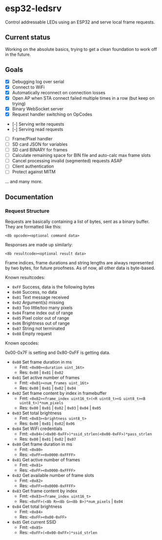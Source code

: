 # esp32-ledsrv

Control addressable LEDs using an ESP32 and serve local frame requests.

## Current status

Working on the absolute basics, trying to get a clean foundation to work off in the future.

## Goals

- [x] Debugging log over serial
- [x] Connect to WiFi
- [x] Automatically reconnect on connection losses
- [x] Open AP when STA connect failed multiple times in a row (but keep on trying)
- [X] Binary WebSocket server
- [X] Request handler switching on OpCodes
- [-] Serving write requests
- [-] Serving read requests
- [ ] Frame/Pixel handler
- [ ] SD card JSON for variables
- [ ] SD card BINARY for frames
- [ ] Calculate remaining space for BIN file and auto-calc max frame slots
- [ ] Cancel processing invalid (segmented) requests ASAP
- [ ] Client authentication
- [ ] Protect against MITM

... and many more.

## Documentation

### Request Structure

Requests are basically containing a list of bytes, sent as a binary buffer. They are formatted like this:

`<8b opcode><optional command data>`

Responses are made up similarly:

`<8b resultcode><optional result data>`

Frame indices, frame durations and string lengths are always represented by two bytes, for future proofness. As of now, all other data is byte-based.

Known resultcodes:

* `0xFF` Success, data is the following bytes
* `0x00` Success, no data
* `0x01` Text message received
* `0x02` Argument(s) missing
* `0x03` Too little/too many pixels
* `0x04` Frame index out of range
* `0x05` Pixel color out of range
* `0x06` Brightness out of range
* `0x07` String not terminated
* `0x08` Empty request

Known opcodes:

0x00-0x7F is setting and 0x80-0xFF is getting data.

* `0x00` Set frame duration in ms
  * Fmt: `<0x00><duration uint_16t>`
  * Res: `0x00` | `0x01` | `0x02`
* `0x01` Set active number of frames
  * Fmt: `<0x01><num_frames uint_16t>`
  * Res: `0x00` | `0x01` | `0x02` | `0x04`
* `0x02` Set frame content by index in framebuffer
  * Fmt: `<0x02><frame_index uint16_t>(<R uint8_t><G uint8_t><B uint8_t>)*num_pixels`
  * Res: `0x00` | `0x01` | `0x02` | `0x03` | `0x04` | `0x05`
* `0x03` Set total brightness
  * Fmt: `<0x03><brightness uint8_t>`
  * Res: `0x00` | `0x01` | `0x02`| `0x06`
* `0x04` Set WiFi credentials
  * Fmt: `<0x04>(<0x00-0xFF>)*ssid_strlen(<0x00-0xFF>)*pass_strlen`
  * Res: `0x00` | `0x01` | `0x02` | `0x07`
* `0x80` Get frame duration in ms
  * Fmt: `<0x80>`
  * Res: `<0xFF><0x0000-0xFFFF>`
* `0x81` Get active number of frames
  * Fmt: `<0x81>`
  * Res: `<0xFF><0x0000-0xFFFF>`
* `0x82` Get available number of frame slots
  * Fmt: `<0x82>`
  * Res: `<0xFF><0x0000-0xFFFF>`
* `0x83` Get frame content by index
  * Fmt: `<0x83><frame_index uint16_t>`
  * Res: `<0xFF>(<8b R><8b G><8b B>)*num_pixels` | `0x04`
* `0x84` Get total brightness
  * Fmt: `<0x84>`
  * Res: `<0xFF><0x00-0xFF>`
* `0x85` Get current SSID
  * Fmt: `<0x85>`
  * Res: `<0xFF>(<0x00-0xFF>)*ssid_strlen`
